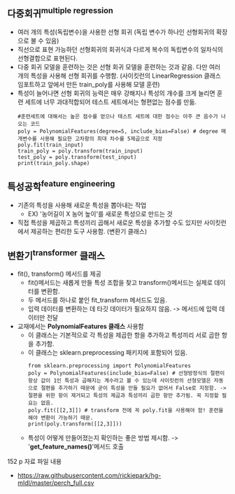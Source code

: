 ## 다중회귀<sup>multiple regression</sup>
- 여러 개의 특성(독립변수)을 사용한 선형 회귀 (독립 변수가 하나인 선형회귀의 확장으로 불 수 있음)
- 직선으로 표현 가능하던 선형회귀의 회귀식과 다르게 복수의 독립변수의 일차식의 선형결합으로 표현된다.
- 다중 회귀 모델을 훈련하는 것은 선형 회귀 모델을 훈련하는 것과 같음. 다만 여러 개의 특성을 사용해 선형 회귀를 수행함. (사이킷런의 LinearRegression 클래스 임포트하고 앞에서 만든 train_poly를 사용해 모델 훈련)
- 특성이 늘어나면 선형 회귀의 능력은 매우 강해지나 특성의 개수를 크게 늘리면 훈련 세트에 너무 과대적합되어 테스트 세트에서는 형편없는 점수를 만듦.
  ```
  #훈련세트에 대해서는 높은 점수를 얻으나 테스트 세트에 대한 점수는 아주 큰 음수가 나오는 코드
  poly = PolynomialFeatures(degree=5, include_bias=False) # degree 매개변수를 사용해 필요한 고차항의 최대 차수를 5제곱으로 지정
  poly.fit(train_input)
  train_poly = poly.transform(train_input)
  test_poly = poly.transform(test_input)
  print(train_poly.shape)
  ```

## 특성공학<sup>feature engineering</sup>
- 기존의 특성을 사용해 새로운 특성을 뽑아내는 작업
  - EX) '농어길이 X 농어 높이'를 새로운 특성으로 만드는 것
- 직접 특성을 제곱하고 특성끼리 곱해서 새로운 특성을 추가할 수도 있지만 사이킷런에서 제공하는 편리한 도구 사용함. (변환기 클래스)

## 변환기<sup>transformer</sup> 클래스
- fit(), transform() 메서드를 제공
  - fit()메서드는 새롭게 만들 특성 조합을 찾고 transform()메서드는 실제로 데이터를 변환함.
  - 두 메서드를 하나로 붙인 fit_transform 메서드도 있음.
  - 입력 데이터를 변환하는 데 타깃 데이터가 필요하지 않음. -> 메서드에 입력 데이터만 전달 
- 교재에서는 **PolynomialFeatures 클래스** 사용함
  - 이 클래스는 기본적으로 각 특성을 제곱한 항을 추가하고 특성끼리 서로 곱한 항을 추가함. 
  - 이 클래스는 sklearn.preprocessing 패키지에 포함되어 있음.
    ```
    from sklearn.preprocessing import PolynomialFeatures
    poly = PolynomialFeatures(include_bias=False) # 선형방정식의 절편이 항상 값이 1인 특성과 곱해지는 계수라고 볼 수 있는데 사이킷런의 선형모델은 자동으로 절편을 추가하기 때문에 굳이 특성을 만들 필요가 없어서 False로 지정함. -> 절편을 위한 항이 제거되고 특성의 제곱과 특성끼리 곱한 항만 추가됨. 꼭 지정할 필요는 없음.
    poly.fit([[2,3]]) # transform 전에 꼭 poly.fit을 사용해야 함! 훈련을 해야 변환이 가능하기 때문.
    print(poly.transform([[2,3]]))
    ```
  - 특성이 어떻게 만들어졌는지 확인하는 좋은 방법 제시함. -> '**get_feature_names()**'메서드 호출
  
152 p 자료 파일 내용
- https://raw.githubusercontent.com/rickiepark/hg-mldl/master/perch_full.csv
